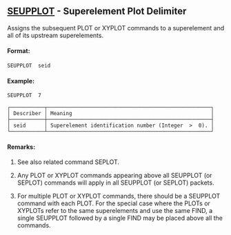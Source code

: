 ## [SEUPPLOT](https://help.hexagonmi.com/bundle/MSC_Nastran_2022.4/page/Nastran_Combined_Book/qrg/casecontrol4b/TOC.SEUPPLOT1.xhtml) - Superelement Plot Delimiter

Assigns the subsequent PLOT or XYPLOT commands to a superelement and all of its upstream superelements.

#### Format:

```nastran
SEUPPLOT  seid
```

#### Example:

```nastran
SEUPPLOT  7
```

```text
┌───────────┬─────────────────────────────────────────────────────┐
│ Describer │ Meaning                                             │
├───────────┼─────────────────────────────────────────────────────┤
│ seid      │ Superelement identification number (Integer  >  0). │
└───────────┴─────────────────────────────────────────────────────┘
```
#### Remarks:

1. See also related command SEPLOT.

2. Any PLOT or XYPLOT commands appearing above all SEUPPLOT (or SEPLOT) commands will apply in all SEUPPLOT (or SEPLOT) packets.

3. For multiple PLOT or XYPLOT commands, there should be a SEUPPLOT command with each PLOT. For the special case where the PLOTs or XYPLOTs refer to the same superelements and use the same FIND, a single SEUPPLOT followed by a single FIND may be placed above all the commands.

